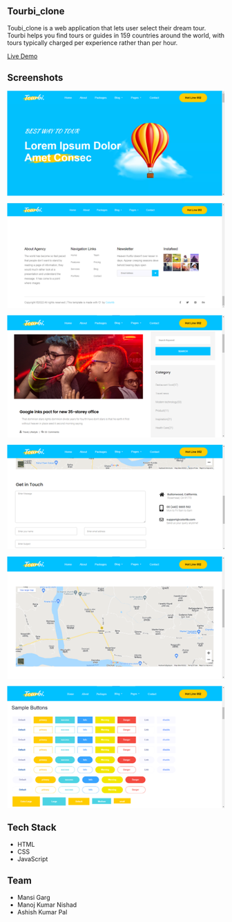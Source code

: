 ## Tourbi_clone

Toubi_clone is a web application that lets user select their dream tour. Tourbi helps you find tours or guides in 159 countries around the world, with tours typically charged per experience rather than per hour.

[Live Demo](https://tourbiclone.netlify.app/)

## Screenshots
![home](https://github.com/Ashishpal438/Tourbi_clone/blob/main/Images/Landing_page.png)

![footer](https://github.com/Ashishpal438/Tourbi_clone/blob/main/Images/footer.png)

![blog](https://github.com/Ashishpal438/Tourbi_clone/blob/main/Images/blog_page.png)

![contact](https://github.com/Ashishpal438/Tourbi_clone/blob/main/Images/contact.png)

![contact](https://github.com/Ashishpal438/Tourbi_clone/blob/main/Images/contact_page.png)

![elements](https://github.com/Ashishpal438/Tourbi_clone/blob/main/Images/elements_page.png)




## Tech Stack
* HTML
* CSS
* JavaScript

## Team
* Mansi Garg
* Manoj Kumar Nishad
* Ashish Kumar Pal
 
